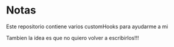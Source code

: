 # Notas
Este repositorio contiene varios customHooks para ayudarme a mi 

Tambien la idea es que no quiero volver a escribirlos!!!